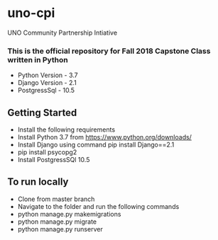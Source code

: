 # uno-cpi
UNO Community Partnership Intiative

### This is the official repository for Fall 2018 Capstone Class written in Python
* Python Version - 3.7
* Django Version - 2.1
* PostgressSql   - 10.5


## Getting Started

* Install the following requirements
* Install Python 3.7 from  https://www.python.org/downloads/
* Install Django using command pip install Django==2.1
* pip install psycopg2
* Install PostgressSQl 10.5

## To run locally

* Clone from master branch
* Navigate to the folder and run the following commands
* python manage.py makemigrations
* python manage.py migrate
* python manage.py runserver
